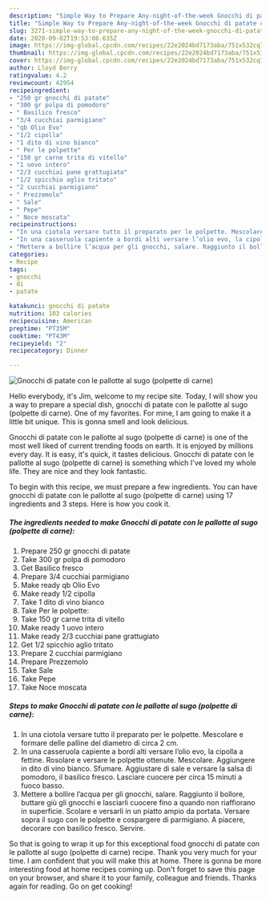 ```yaml
---
description: "Simple Way to Prepare Any-night-of-the-week Gnocchi di patate con le pallotte al sugo (polpette di carne)"
title: "Simple Way to Prepare Any-night-of-the-week Gnocchi di patate con le pallotte al sugo (polpette di carne)"
slug: 3271-simple-way-to-prepare-any-night-of-the-week-gnocchi-di-patate-con-le-pallotte-al-sugo-polpette-di-carne
date: 2020-09-02T19:53:08.635Z
image: https://img-global.cpcdn.com/recipes/22e2024bd7173aba/751x532cq70/gnocchi-di-patate-con-le-pallotte-al-sugo-polpette-di-carne-recipe-main-photo.jpg
thumbnail: https://img-global.cpcdn.com/recipes/22e2024bd7173aba/751x532cq70/gnocchi-di-patate-con-le-pallotte-al-sugo-polpette-di-carne-recipe-main-photo.jpg
cover: https://img-global.cpcdn.com/recipes/22e2024bd7173aba/751x532cq70/gnocchi-di-patate-con-le-pallotte-al-sugo-polpette-di-carne-recipe-main-photo.jpg
author: Lloyd Berry
ratingvalue: 4.2
reviewcount: 42954
recipeingredient:
- "250 gr gnocchi di patate"
- "300 gr polpa di pomodoro"
- " Basilico fresco"
- "3/4 cucchiai parmigiano"
- "qb Olio Evo"
- "1/2 cipolla"
- "1 dito di vino bianco"
- " Per le polpette"
- "150 gr carne trita di vitello"
- "1 uovo intero"
- "2/3 cucchiai pane grattugiato"
- "1/2 spicchio aglio tritato"
- "2 cucchiai parmigiano"
- " Prezzemolo"
- " Sale"
- " Pepe"
- " Noce moscata"
recipeinstructions:
- "In una ciotola versare tutto il preparato per le polpette. Mescolare e formare delle palline del diametro di circa 2 cm."
- "In una casseruola capiente a bordi alti versare l’olio evo, la cipolla a fettine. Rosolare e versare le polpette ottenute. Mescolare. Aggiungere in dito di vino bianco. Sfumare. Aggiustare di sale e versare la salsa di pomodoro, il basilico fresco. Lasciare cuocere per circa 15 minuti a fuoco basso."
- "Mettere a bollire l’acqua per gli gnocchi, salare. Raggiunto il bollore, buttare giù gli gnocchi e lasciarli cuocere fino a quando non riaffiorano in superficie. Scolare e versarli in un piatto ampio da portata. Versare sopra il sugo con le polpette e cospargere di parmigiano. A piacere, decorare con basilico fresco. Servire."
categories:
- Recipe
tags:
- gnocchi
- di
- patate

katakunci: gnocchi di patate 
nutrition: 103 calories
recipecuisine: American
preptime: "PT35M"
cooktime: "PT43M"
recipeyield: "2"
recipecategory: Dinner

---
```



![Gnocchi di patate con le pallotte al sugo (polpette di carne)](https://img-global.cpcdn.com/recipes/22e2024bd7173aba/751x532cq70/gnocchi-di-patate-con-le-pallotte-al-sugo-polpette-di-carne-recipe-main-photo.jpg)

Hello everybody, it's Jim, welcome to my recipe site. Today, I will show you a way to prepare a special dish, gnocchi di patate con le pallotte al sugo (polpette di carne). One of my favorites. For mine, I am going to make it a little bit unique. This is gonna smell and look delicious.



Gnocchi di patate con le pallotte al sugo (polpette di carne) is one of the most well liked of current trending foods on earth. It is enjoyed by millions every day. It is easy, it's quick, it tastes delicious. Gnocchi di patate con le pallotte al sugo (polpette di carne) is something which I've loved my whole life. They are nice and they look fantastic.


To begin with this recipe, we must prepare a few ingredients. You can have gnocchi di patate con le pallotte al sugo (polpette di carne) using 17 ingredients and 3 steps. Here is how you cook it.

<!--inarticleads1-->

##### The ingredients needed to make Gnocchi di patate con le pallotte al sugo (polpette di carne):

1. Prepare 250 gr gnocchi di patate
1. Take 300 gr polpa di pomodoro
1. Get  Basilico fresco
1. Prepare 3/4 cucchiai parmigiano
1. Make ready qb Olio Evo
1. Make ready 1/2 cipolla
1. Take 1 dito di vino bianco
1. Take  Per le polpette:
1. Take 150 gr carne trita di vitello
1. Make ready 1 uovo intero
1. Make ready 2/3 cucchiai pane grattugiato
1. Get 1/2 spicchio aglio tritato
1. Prepare 2 cucchiai parmigiano
1. Prepare  Prezzemolo
1. Take  Sale
1. Take  Pepe
1. Take  Noce moscata




<!--inarticleads2-->

##### Steps to make Gnocchi di patate con le pallotte al sugo (polpette di carne):

1. In una ciotola versare tutto il preparato per le polpette. Mescolare e formare delle palline del diametro di circa 2 cm.
1. In una casseruola capiente a bordi alti versare l’olio evo, la cipolla a fettine. Rosolare e versare le polpette ottenute. Mescolare. Aggiungere in dito di vino bianco. Sfumare. Aggiustare di sale e versare la salsa di pomodoro, il basilico fresco. Lasciare cuocere per circa 15 minuti a fuoco basso.
1. Mettere a bollire l’acqua per gli gnocchi, salare. Raggiunto il bollore, buttare giù gli gnocchi e lasciarli cuocere fino a quando non riaffiorano in superficie. Scolare e versarli in un piatto ampio da portata. Versare sopra il sugo con le polpette e cospargere di parmigiano. A piacere, decorare con basilico fresco. Servire.




So that is going to wrap it up for this exceptional food gnocchi di patate con le pallotte al sugo (polpette di carne) recipe. Thank you very much for your time. I am confident that you will make this at home. There is gonna be more interesting food at home recipes coming up. Don't forget to save this page on your browser, and share it to your family, colleague and friends. Thanks again for reading. Go on get cooking!
